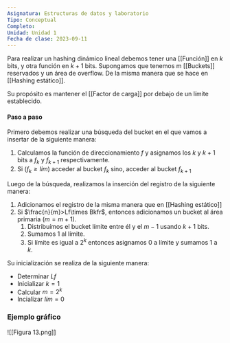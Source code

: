 ```yaml
---
Asignatura: Estructuras de datos y laboratorio
Tipo: Conceptual
Completo: 
Unidad: Unidad 1
Fecha de clase: 2023-09-11
---
```

Para realizar un hashing dinámico lineal debemos tener una [[Función]] en $k$ bits, y otra función en $k+1$ bits.
Supongamos que tenemos m [[Buckets]] reservados y un área de overflow. De la misma manera que se hace en [[Hashing estático]].

Su propósito es mantener el [[Factor de carga]] por debajo de un límite establecido. 

#### Paso a paso
Primero debemos realizar una búsqueda del bucket en el que vamos a insertar de la siguiente manera:

1. Calculamos la función de direccionamiento $f$ y asignamos los $k$ y $k+1$ bits a $f_k$ y $f_{k+1}$ respectivamente. 
2. Si $(f_k\geq lim)$ acceder al bucket $f_k$ sino, acceder al bucket $f_{k+1}$ 

Luego de la búsqueda, realizamos la inserción del registro de la siguiente manera:

1. Adicionamos el registro de la misma manera que en [[Hashing estático]]
2. Si $\frac{n}{m}>Lf\times Bkfr$, entonces adicionamos un bucket al área primaria $(m=m+1)$.
	1. Distribuímos el bucket límite entre él y el $m-1$ usando $k+1$ bits.
	2. Sumamos $1$ al límite. 
	3. Si límite es igual a $2^k$ entonces asignamos $0$ a límite y sumamos $1$ a $k$.


Su inicialización se realiza de la siguiente manera:

- Determinar $Lf$
- Inicializar $k=1$
- Calcular $m=2^k$
- Incializar $lim=0$
### Ejemplo gráfico

![[Figura 13.png]]
